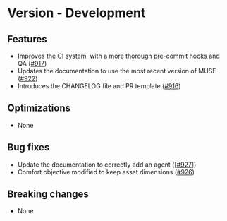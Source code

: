 # Version - Development

## Features

- Improves the CI system, with a more thorough pre-commit hooks and QA
  ([#917](https://github.com/SGIModel/StarMuse/pull/917))
- Updates the documentation to use the most recent version of MUSE
  ([#922](https://github.com/SGIModel/StarMuse/pull/922))
- Introduces the CHANGELOG file and PR template
  ([#916](https://github.com/SGIModel/StarMuse/pull/916))

## Optimizations

- None

## Bug fixes

- Update the documentation to correctly add an agent
  ([[#927](https://github.com/SGIModel/StarMuse/issues/927)])
- Comfort objective modified to keep asset dimensions
  ([#926](https://github.com/SGIModel/StarMuse/pull/926))

## Breaking changes

- None
